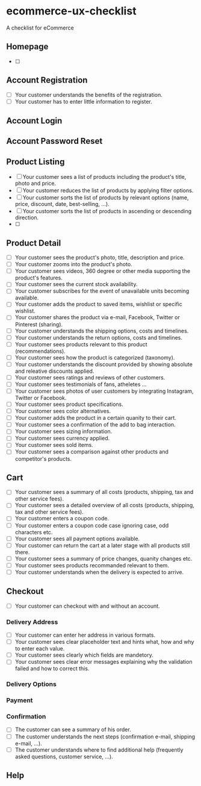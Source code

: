 # ecommerce-ux-checklist
A checklist for eCommerce

## Homepage 
- [ ] 

## Account Registration
- [ ] Your customer understands the benefits of the registration.
- [ ] Your customer has to enter little information to register. 

## Account Login 

## Account Password Reset

## Product Listing
- [ ] Your customer sees a list of products including the product's title, photo and price.
- [ ] Your customer reduces the list of products by applying filter options.
- [ ] Your customer sorts the list of products by relevant options (name, price, discount, date, best-selling, ...).
- [ ] Your customer sorts the list of products in ascending or descending direction.
- [ ] 

## Product Detail
- [ ] Your customer sees the product's photo, title, description and price.
- [ ] Your customer zooms into the product's photo.
- [ ] Your customer sees videos, 360 degree or other media supporting the product's features.
- [ ] Your customer sees the current stock availability. 
- [ ] Your customer subscribes for the event of unavailable units becoming available.
- [ ] Your customer adds  the product to saved items, wishlist or specific wishlist. 
- [ ] Your customer shares the product via e-mail, Facebook, Twitter or Pinterest (sharing). 
- [ ] Your customer understands the shipping options, costs and timelines. 
- [ ] Your customer understands the return options, costs and timelines. 
- [ ] Your customer sees products relevant to this product (recommendations).
- [ ] Your customer sees how the product is categorized (taxonomy).
- [ ] Your customer understands the discount provided by showing absolute and releative discounts applied.
- [ ] Your customer sees ratings and reviews of other customers.
- [ ] Your customer sees testimonials of fans, atheletes ...
- [ ] Your customer sees photos of user customers by integrating Instagram, Twitter or Facebook.
- [ ] Your customer sees product specifications.
- [ ] Your customer sees color alternatives.
- [ ] Your customer adds the product in a certain quanity to their cart.
- [ ] Your customer sees a confirmation of the add to bag interaction. 
- [ ] Your customer sees sizing information.
- [ ] Your customer sees currency applied. 
- [ ] Your customer sees sold items. 
- [ ] Your customer sees a comparison against other products and competitor's products.

## Cart
- [ ] Your customer sees a summary of all costs (products, shipping, tax and other service fees).
- [ ] Your customer sees a detailed overview of all costs (products, shipping, tax and other service fees).
- [ ] Your customer enters a coupon code.
- [ ] Your customer enters a coupon code case ignoring case, odd characters etc.
- [ ] Your customer sees all payment options available.
- [ ] Your customer can return the cart at a later stage with all products still there.
- [ ] Your customer sees a summary of price changes, quanity changes etc. 
- [ ] Your customer sees products recommanded relevant to them. 
- [ ] Your customer understands when the delivery is expected to arrive. 

## Checkout
- [ ] Your customer can checkout with and without an account.

### Delivery Address
- [ ] Your customer can enter her address in various formats.
- [ ] Your customer sees clear placeholder text and hints what, how and why to enter each value.
- [ ] Your customer sees clearly which fields are mandetory.
- [ ] Your customer sees clear error messages explaining why the validation failed and how to correct this.

### Delivery Options

### Payment

### Confirmation
- [ ] The customer can see a summary of his order.
- [ ] The customer understands the next steps (confirmation e-mail, shipping e-mail, ...).
- [ ] The customer understands where to find additional help (frequently asked questions, customer service, ...).

## Help

##
